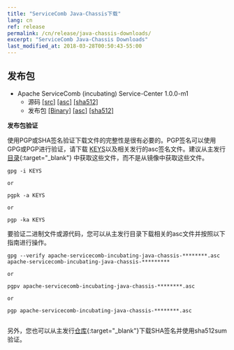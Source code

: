 ```yaml
---
title: "ServiceComb Java-Chassis下载"
lang: cn
ref: release
permalink: /cn/release/java-chassis-downloads/
excerpt: "ServiceComb Java-Chassis Downloads"
last_modified_at: 2018-03-28T00:50:43-55:00
---
```


## 发布包

* Apache ServiceComb (incubating) Service-Center 1.0.0-m1
    - 源码 [[src]](https://apache.org/dyn/closer.cgi/incubator/servicecomb/incubator-servicecomb-java-chassis/1.0.0-m1/apache-servicecomb-incubating-java-chassis-distribution-1.0.0-m1-src.zip) [[asc]](https://www.apache.org/dist/incubator/servicecomb/incubator-servicecomb-java-chassis/1.0.0-m1/apache-servicecomb-incubating-java-chassis-distribution-1.0.0-m1-src.zip.asc) [[sha512]](https://www.apache.org/dist/incubator/servicecomb/incubator-servicecomb-java-chassis/1.0.0-m1/apache-servicecomb-incubating-java-chassis-distribution-1.0.0-m1-src.zip.sha512) 
    - 发布包 [[Binary]](https://apache.org/dyn/closer.cgi/incubator/servicecomb/incubator-servicecomb-java-chassis/1.0.0-m1/apache-servicecomb-incubating-java-chassis-distribution-1.0.0-m1-bin.zip) [[asc]](https://www.apache.org/dist/incubator/servicecomb/incubator-servicecomb-java-chassis/1.0.0-m1/apache-servicecomb-incubating-java-chassis-distribution-1.0.0-m1-bin.zip.asc) [[sha512]](https://www.apache.org/dist/incubator/servicecomb/incubator-servicecomb-java-chassis/1.0.0-m1/apache-servicecomb-incubating-java-chassis-distribution-1.0.0-m1-bin.zip.sha512)
    
**发布包验证**

使用PGP或SHA签名验证下载文件的完整性是很有必要的。PGP签名可以使用GPG或PGP进行验证，请下载 [KEYS](https://www.apache.org/dist/incubator/servicecomb/KEYS)以及相关发行的asc签名文件。建议从主发行[目录](https://www.apache.org/dist/incubator/servicecomb/incubator-servicecomb-java-chassis/){:target="_blank"} 中获取这些文件，而不是从镜像中获取这些文件。
 ```
 gpg -i KEYS
 
 or
 
 pgpk -a KEYS
 
 or
 
 pgp -ka KEYS

 ```

要验证二进制文件或源代码，您可以从主发行目录下载相关的asc文件并按照以下指南进行操作。

```
gpg --verify apache-servicecomb-incubating-java-chassis-********.asc apache-servicecomb-incubating-java-chassis-*********

or

pgpv apache-servicecomb-incubating-java-chassis-********.asc

or 

pgp apache-servicecomb-incubating-java-chassis-********.asc


```

另外，您也可以从主发行[仓库](https://www.apache.org/dist/incubator/servicecomb/incubator-servicecomb-java-chassis/){:target="_blank"}下载SHA签名并使用sha512sum验证。